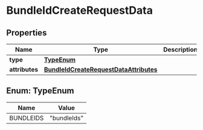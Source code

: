 

# BundleIdCreateRequestData


## Properties

| Name | Type | Description | Notes |
|------------ | ------------- | ------------- | -------------|
|**type** | [**TypeEnum**](#TypeEnum) |  |  |
|**attributes** | [**BundleIdCreateRequestDataAttributes**](BundleIdCreateRequestDataAttributes.md) |  |  |



## Enum: TypeEnum

| Name | Value |
|---- | -----|
| BUNDLEIDS | &quot;bundleIds&quot; |



